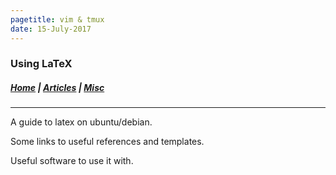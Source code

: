 ```yaml
---
pagetitle: vim & tmux
date: 15-July-2017
---
```


### Using LaTeX

##### [Home](index.html) |  [Articles](articles.html) | [Misc](misc.html) 

---

A guide to latex on ubuntu/debian. 

Some links to useful references and templates. 

Useful software to use it with.
